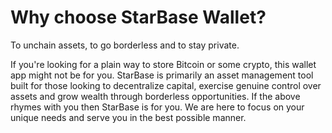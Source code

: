 # Why choose StarBase Wallet?

To unchain assets, to go borderless and to stay private.

If you're looking for a plain way to store Bitcoin or some crypto, this wallet app might not be for you. StarBase is primarily an asset management tool built for those looking to decentralize capital, exercise genuine control over assets and grow wealth through borderless opportunities.
If the above rhymes with you then StarBase is for you. We are here to focus on your unique needs and serve you in the best possible manner.

